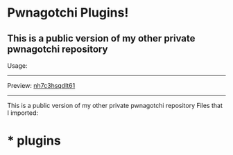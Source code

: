 # Pwnagotchi Plugins!

This is a public version of my other private pwnagotchi repository
---------------
Usage:

----------------
Preview:
[nh7c3hsqdlt61](https://user-images.githubusercontent.com/79835819/116105944-16181a80-a6b2-11eb-8525-76a5a0755cb9.png)

----------------
This is a public version of my other private pwnagotchi repository
Files that I imported:
# * plugins
